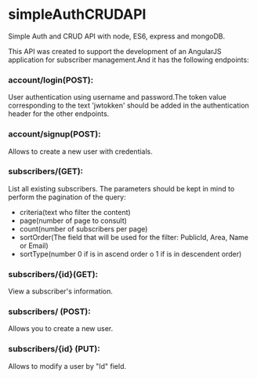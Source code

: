 # simpleAuthCRUDAPI
Simple Auth and CRUD API with node, ES6, express and mongoDB.

<p>This API was created to support the development of an AngularJS application for subscriber management.And it has the following endpoints:</p>

### account/login(POST): 
User authentication using username and password.The token value corresponding to the text 'jwtokken' should be added in the authentication header for the other endpoints.

### account/signup(POST):
Allows to create a new user with credentials.

### subscribers/(GET): 
List all existing subscribers. The parameters should be kept in mind to perform the pagination of the query: 
* criteria(text who filter the content) 
* page(number of page to consult) 
* count(number of subscribers per page) 
* sortOrder(The field that will be used for the filter: PublicId, Area, Name or Email) 
* sortType(number 0 if is in ascend order o 1 if is in descendent order)

### subscribers/{id}(GET):
View a subscriber's information.

### subscribers/ (POST): 
Allows you to create a new user.

### subscribers/{id} (PUT):
Allows to modify a user by "Id" field.
